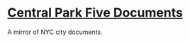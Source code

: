# [Central Park Five Documents](http://interactive.nydailynews.com/project/central-park-five/)

A mirror of NYC city documents.
